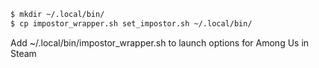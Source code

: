 ````bash
$ mkdir ~/.local/bin/
$ cp impostor_wrapper.sh set_impostor.sh ~/.local/bin/
````

Add  ~/.local/bin/impostor_wrapper.sh to launch options for Among Us in Steam

